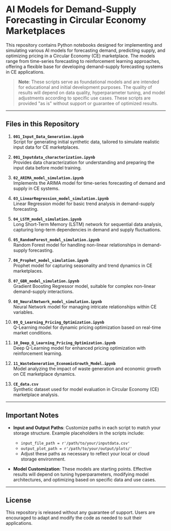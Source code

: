 # AI Models for Demand-Supply Forecasting in Circular Economy Marketplaces

This repository contains Python notebooks designed for implementing and simulating various AI models for forecasting demand, predicting supply, and optimizing pricing in a Circular Economy (CE) marketplace. The models range from time-series forecasting to reinforcement learning approaches, offering a flexible base for developing demand-supply forecasting systems in CE applications.

> **Note**: These scripts serve as foundational models and are intended for educational and initial development purposes. The quality of results will depend on data quality, hyperparameter tuning, and model adjustments according to specific use cases. These scripts are provided "as is" without support or guarantee of optimized results.

---

## Files in this Repository

1. **`001_Input_Data_Generation.ipynb`**  
   Script for generating initial synthetic data, tailored to simulate realistic input data for CE marketplaces.

2. **`001_Inputdata_characterization.ipynb`**  
   Provides data characterization for understanding and preparing the input data before model training.

3. **`02_ARIMA_model_simulation.ipynb`**  
   Implements the ARIMA model for time-series forecasting of demand and supply in CE systems.

4. **`03_LinearRegression_model_simulation.ipynb`**  
   Linear Regression model for basic trend analysis in demand-supply forecasting.

5. **`04_LSTM_model_simulation.ipynb`**  
   Long Short-Term Memory (LSTM) network for sequential data analysis, capturing long-term dependencies in demand and supply fluctuations.

6. **`05_RandomForest_model_simulation.ipynb`**  
   Random Forest model for handling non-linear relationships in demand-supply forecasting.

7. **`06_Prophet_model_simulation.ipynb`**  
   Prophet model for capturing seasonality and trend dynamics in CE marketplaces.

8. **`07_GBR_model_simulation.ipynb`**  
   Gradient Boosting Regressor model, suitable for complex non-linear demand-supply interactions.

9. **`08_NeuralNetwork_model_simulation.ipynb`**  
   Neural Network model for managing intricate relationships within CE variables.

10. **`09_Q_Learning_Pricing_Optimization.ipynb`**  
    Q-Learning model for dynamic pricing optimization based on real-time market conditions.

11. **`10_Deep_Q_Learning_Pricing_Optimization.ipynb`**  
    Deep Q-Learning model for enhanced pricing optimization with reinforcement learning.

12. **`11_WasteGeneration_EconomicGrowth_Model.ipynb`**  
    Model analyzing the impact of waste generation and economic growth on CE marketplace dynamics.

13. **`CE_data.csv`**  
    Synthetic dataset used for model evaluation in Circular Economy (CE) marketplace analysis.


---

## Important Notes

- **Input and Output Paths**: Customize paths in each script to match your storage structure. Example placeholders in the scripts include:
  - `input_file_path = r'/path/to/your/inputdata.csv'`
  - `output_plot_path = r'/path/to/your/output/plots/'`
  - Adjust these paths as necessary to reflect your local or cloud storage environment.
  
- **Model Customization**: These models are starting points. Effective results will depend on tuning hyperparameters, modifying model architectures, and optimizing based on specific data and use cases.

---

## License

This repository is released without any guarantee of support. Users are encouraged to adapt and modify the code as needed to suit their applications.
